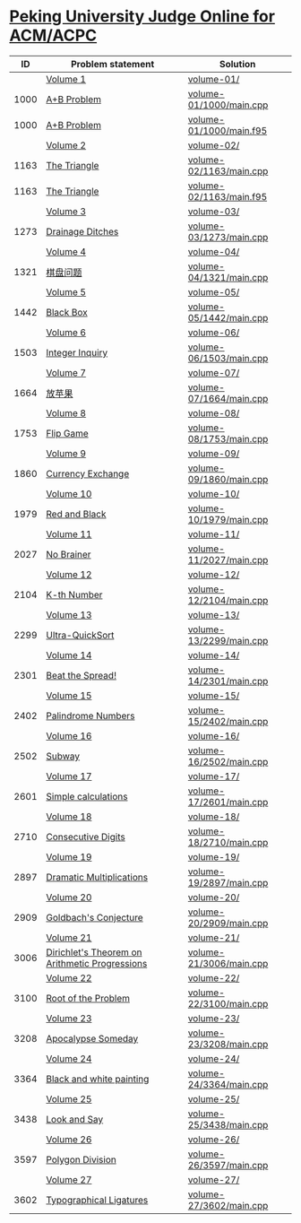 # [Peking University Judge Online for ACM/ACPC](http://poj.org/problemlist)


| ID   | Problem statement                                                                | Solution                                           |
|------|----------------------------------------------------------------------------------|----------------------------------------------------|
|      | [Volume 1](http://poj.org/problemlist?volume=1)                                  | [volume-01/](volume-01/)                           |
| 1000 | [A+B Problem](http://poj.org/problem?id=1000)                                    | [volume-01/1000/main.cpp](volume-01/1000/main.cpp) |
| 1000 | [A+B Problem](http://poj.org/problem?id=1000)                                    | [volume-01/1000/main.f95](volume-01/1000/main.f95) |
|      | [Volume 2](http://poj.org/problemlist?volume=2)                                  | [volume-02/](volume-02/)                           |
| 1163 | [The Triangle](http://poj.org/problem?id=1163)                                   | [volume-02/1163/main.cpp](volume-02/1163/main.cpp) |
| 1163 | [The Triangle](http://poj.org/problem?id=1163)                                   | [volume-02/1163/main.f95](volume-02/1163/main.f95) |
|      | [Volume 3](http://poj.org/problemlist?volume=3)                                  | [volume-03/](volume-03/)                           |
| 1273 | [Drainage Ditches](http://poj.org/problem?id=1273)                               | [volume-03/1273/main.cpp](volume-03/1273/main.cpp) |
|      | [Volume 4](http://poj.org/problemlist?volume=4)                                  | [volume-04/](volume-04/)                           |
| 1321 | [棋盘问题](http://poj.org/problem?id=1321)                                           | [volume-04/1321/main.cpp](volume-04/1321/main.cpp) |
|      | [Volume 5](http://poj.org/problemlist?volume=5)                                  | [volume-05/](volume-05/)                           |
| 1442 | [Black Box](http://poj.org/problem?id=1442)                                      | [volume-05/1442/main.cpp](volume-05/1442/main.cpp) |
|      | [Volume 6](http://poj.org/problemlist?volume=6)                                  | [volume-06/](volume-06/)                           |
| 1503 | [Integer Inquiry](http://poj.org/problem?id=1503)                                | [volume-06/1503/main.cpp](volume-06/1503/main.cpp) |
|      | [Volume 7](http://poj.org/problemlist?volume=7)                                  | [volume-07/](volume-07/)                           |
| 1664 | [放苹果](http://poj.org/problem?id=1664)                                            | [volume-07/1664/main.cpp](volume-07/1664/main.cpp) |
|      | [Volume 8](http://poj.org/problemlist?volume=8)                                  | [volume-08/](volume-08/)                           |
| 1753 | [Flip Game](http://poj.org/problem?id=1753)                                      | [volume-08/1753/main.cpp](volume-08/1753/main.cpp) |
|      | [Volume 9](http://poj.org/problemlist?volume=9)                                  | [volume-09/](volume-09/)                           |
| 1860 | [Currency Exchange](http://poj.org/problem?id=1860)                              | [volume-09/1860/main.cpp](volume-09/1860/main.cpp) |
|      | [Volume 10](http://poj.org/problemlist?volume=10)                                | [volume-10/](volume-10/)                           |
| 1979 | [Red and Black](http://poj.org/problem?id=1979)                                  | [volume-10/1979/main.cpp](volume-10/1979/main.cpp) |
|      | [Volume 11](http://poj.org/problemlist?volume=11)                                | [volume-11/](volume-11/)                           |
| 2027 | [No Brainer](http://poj.org/problem?id=2027)                                     | [volume-11/2027/main.cpp](volume-11/2027/main.cpp) |
|      | [Volume 12](http://poj.org/problemlist?volume=12)                                | [volume-12/](volume-12/)                           |
| 2104 | [K-th Number](http://poj.org/problem?id=2104)                                    | [volume-12/2104/main.cpp](volume-12/2104/main.cpp) |
|      | [Volume 13](http://poj.org/problemlist?volume=13)                                | [volume-13/](volume-13/)                           |
| 2299 | [Ultra-QuickSort](http://poj.org/problem?id=2299)                                | [volume-13/2299/main.cpp](volume-13/2299/main.cpp) |
|      | [Volume 14](http://poj.org/problemlist?volume=14)                                | [volume-14/](volume-14/)                           |
| 2301 | [Beat the Spread!](http://poj.org/problem?id=2301)                               | [volume-14/2301/main.cpp](volume-14/2301/main.cpp) |
|      | [Volume 15](http://poj.org/problemlist?volume=15)                                | [volume-15/](volume-15/)                           |
| 2402 | [Palindrome Numbers](http://poj.org/problem?id=2402)                             | [volume-15/2402/main.cpp](volume-15/2402/main.cpp) |
|      | [Volume 16](http://poj.org/problemlist?volume=16)                                | [volume-16/](volume-16/)                           |
| 2502 | [Subway](http://poj.org/problem?id=2502)                                         | [volume-16/2502/main.cpp](volume-16/2502/main.cpp) |
|      | [Volume 17](http://poj.org/problemlist?volume=17)                                | [volume-17/](volume-17/)                           |
| 2601 | [Simple calculations](http://poj.org/problem?id=2601)                            | [volume-17/2601/main.cpp](volume-17/2601/main.cpp) |
|      | [Volume 18](http://poj.org/problemlist?volume=18)                                | [volume-18/](volume-18/)                           |
| 2710 | [Consecutive Digits](http://poj.org/problem?id=2710)                             | [volume-18/2710/main.cpp](volume-18/2710/main.cpp) |
|      | [Volume 19](http://poj.org/problemlist?volume=19)                                | [volume-19/](volume-19/)                           |
| 2897 | [Dramatic Multiplications](http://poj.org/problem?id=2897)                       | [volume-19/2897/main.cpp](volume-19/2897/main.cpp) |
|      | [Volume 20](http://poj.org/problemlist?volume=20)                                | [volume-20/](volume-20/)                           |
| 2909 | [Goldbach's Conjecture](http://poj.org/problem?id=2909)                          | [volume-20/2909/main.cpp](volume-20/2909/main.cpp) |
|      | [Volume 21](http://poj.org/problemlist?volume=21)                                | [volume-21/](volume-21/)                           |
| 3006 | [Dirichlet's Theorem on Arithmetic Progressions](http://poj.org/problem?id=3006) | [volume-21/3006/main.cpp](volume-21/3006/main.cpp) |
|      | [Volume 22](http://poj.org/problemlist?volume=22)                                | [volume-22/](volume-22/)                           |
| 3100 | [Root of the Problem](http://poj.org/problem?id=3100)                            | [volume-22/3100/main.cpp](volume-22/3100/main.cpp) |
|      | [Volume 23](http://poj.org/problemlist?volume=23)                                | [volume-23/](volume-23/)                           |
| 3208 | [Apocalypse Someday](http://poj.org/problem?id=3208)                             | [volume-23/3208/main.cpp](volume-23/3208/main.cpp) |
|      | [Volume 24](http://poj.org/problemlist?volume=24)                                | [volume-24/](volume-24/)                           |
| 3364 | [Black and white painting](http://poj.org/problem?id=3364)                       | [volume-24/3364/main.cpp](volume-24/3364/main.cpp) |
|      | [Volume 25](http://poj.org/problemlist?volume=25)                                | [volume-25/](volume-25/)                           |
| 3438 | [Look and Say](http://poj.org/problem?id=3438)                                   | [volume-25/3438/main.cpp](volume-25/3438/main.cpp) |
|      | [Volume 26](http://poj.org/problemlist?volume=26)                                | [volume-26/](volume-26/)                           |
| 3597 | [Polygon Division](http://poj.org/problem?id=3597)                               | [volume-26/3597/main.cpp](volume-26/3597/main.cpp) |
|      | [Volume 27](http://poj.org/problemlist?volume=27)                                | [volume-27/](volume-27/)                           |
| 3602 | [Typographical Ligatures](http://poj.org/problem?id=3602)                        | [volume-27/3602/main.cpp](volume-27/3602/main.cpp) |

